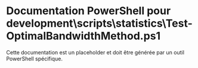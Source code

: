 # Documentation PowerShell pour development\scripts\statistics\Test-OptimalBandwidthMethod.ps1

Cette documentation est un placeholder et doit être générée par un outil PowerShell spécifique.
